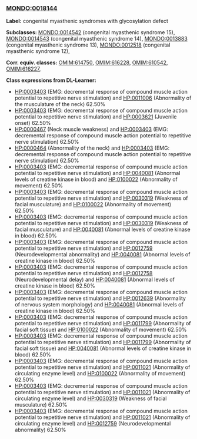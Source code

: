 
### [MONDO:0018144](http://purl.obolibrary.org/obo/MONDO_0018144)
**Label:** congenital myasthenic syndromes with glycosylation defect

**Subclasses:** [MONDO:0014542](http://purl.obolibrary.org/obo/MONDO_0014542) (congenital myasthenic syndrome 15), [MONDO:0014543](http://purl.obolibrary.org/obo/MONDO_0014543) (congenital myasthenic syndrome 14), [MONDO:0013883](http://purl.obolibrary.org/obo/MONDO_0013883) (congenital myasthenic syndrome 13), [MONDO:0012518](http://purl.obolibrary.org/obo/MONDO_0012518) (congenital myasthenic syndrome 12), 

**Corr. equiv. classes:** [OMIM:614750](http://purl.obolibrary.org/obo/OMIM_614750), [OMIM:616228](http://purl.obolibrary.org/obo/OMIM_616228), [OMIM:610542](http://purl.obolibrary.org/obo/OMIM_610542), [OMIM:616227](http://purl.obolibrary.org/obo/OMIM_616227), 

**Class expressions from DL-Learner:**

- [HP:0003403](http://purl.obolibrary.org/obo/HP_0003403) (EMG: decremental response of compound muscle action potential to repetitive nerve stimulation) and [HP:0011006](http://purl.obolibrary.org/obo/HP_0011006) (Abnormality of the musculature of the neck) 62.50%
- [HP:0003403](http://purl.obolibrary.org/obo/HP_0003403) (EMG: decremental response of compound muscle action potential to repetitive nerve stimulation) and [HP:0003621](http://purl.obolibrary.org/obo/HP_0003621) (Juvenile onset) 62.50%
- [HP:0000467](http://purl.obolibrary.org/obo/HP_0000467) (Neck muscle weakness) and [HP:0003403](http://purl.obolibrary.org/obo/HP_0003403) (EMG: decremental response of compound muscle action potential to repetitive nerve stimulation) 62.50%
- [HP:0000464](http://purl.obolibrary.org/obo/HP_0000464) (Abnormality of the neck) and [HP:0003403](http://purl.obolibrary.org/obo/HP_0003403) (EMG: decremental response of compound muscle action potential to repetitive nerve stimulation) 62.50%
- [HP:0003403](http://purl.obolibrary.org/obo/HP_0003403) (EMG: decremental response of compound muscle action potential to repetitive nerve stimulation) and [HP:0040081](http://purl.obolibrary.org/obo/HP_0040081) (Abnormal levels of creatine kinase in blood) and [HP:0100022](http://purl.obolibrary.org/obo/HP_0100022) (Abnormality of movement) 62.50%
- [HP:0003403](http://purl.obolibrary.org/obo/HP_0003403) (EMG: decremental response of compound muscle action potential to repetitive nerve stimulation) and [HP:0030319](http://purl.obolibrary.org/obo/HP_0030319) (Weakness of facial musculature) and [HP:0100022](http://purl.obolibrary.org/obo/HP_0100022) (Abnormality of movement) 62.50%
- [HP:0003403](http://purl.obolibrary.org/obo/HP_0003403) (EMG: decremental response of compound muscle action potential to repetitive nerve stimulation) and [HP:0030319](http://purl.obolibrary.org/obo/HP_0030319) (Weakness of facial musculature) and [HP:0040081](http://purl.obolibrary.org/obo/HP_0040081) (Abnormal levels of creatine kinase in blood) 62.50%
- [HP:0003403](http://purl.obolibrary.org/obo/HP_0003403) (EMG: decremental response of compound muscle action potential to repetitive nerve stimulation) and [HP:0012759](http://purl.obolibrary.org/obo/HP_0012759) (Neurodevelopmental abnormality) and [HP:0040081](http://purl.obolibrary.org/obo/HP_0040081) (Abnormal levels of creatine kinase in blood) 62.50%
- [HP:0003403](http://purl.obolibrary.org/obo/HP_0003403) (EMG: decremental response of compound muscle action potential to repetitive nerve stimulation) and [HP:0012758](http://purl.obolibrary.org/obo/HP_0012758) (Neurodevelopmental delay) and [HP:0040081](http://purl.obolibrary.org/obo/HP_0040081) (Abnormal levels of creatine kinase in blood) 62.50%
- [HP:0003403](http://purl.obolibrary.org/obo/HP_0003403) (EMG: decremental response of compound muscle action potential to repetitive nerve stimulation) and [HP:0012639](http://purl.obolibrary.org/obo/HP_0012639) (Abnormality of nervous system morphology) and [HP:0040081](http://purl.obolibrary.org/obo/HP_0040081) (Abnormal levels of creatine kinase in blood) 62.50%
- [HP:0003403](http://purl.obolibrary.org/obo/HP_0003403) (EMG: decremental response of compound muscle action potential to repetitive nerve stimulation) and [HP:0011799](http://purl.obolibrary.org/obo/HP_0011799) (Abnormality of facial soft tissue) and [HP:0100022](http://purl.obolibrary.org/obo/HP_0100022) (Abnormality of movement) 62.50%
- [HP:0003403](http://purl.obolibrary.org/obo/HP_0003403) (EMG: decremental response of compound muscle action potential to repetitive nerve stimulation) and [HP:0011799](http://purl.obolibrary.org/obo/HP_0011799) (Abnormality of facial soft tissue) and [HP:0040081](http://purl.obolibrary.org/obo/HP_0040081) (Abnormal levels of creatine kinase in blood) 62.50%
- [HP:0003403](http://purl.obolibrary.org/obo/HP_0003403) (EMG: decremental response of compound muscle action potential to repetitive nerve stimulation) and [HP:0011021](http://purl.obolibrary.org/obo/HP_0011021) (Abnormality of circulating enzyme level) and [HP:0100022](http://purl.obolibrary.org/obo/HP_0100022) (Abnormality of movement) 62.50%
- [HP:0003403](http://purl.obolibrary.org/obo/HP_0003403) (EMG: decremental response of compound muscle action potential to repetitive nerve stimulation) and [HP:0011021](http://purl.obolibrary.org/obo/HP_0011021) (Abnormality of circulating enzyme level) and [HP:0030319](http://purl.obolibrary.org/obo/HP_0030319) (Weakness of facial musculature) 62.50%
- [HP:0003403](http://purl.obolibrary.org/obo/HP_0003403) (EMG: decremental response of compound muscle action potential to repetitive nerve stimulation) and [HP:0011021](http://purl.obolibrary.org/obo/HP_0011021) (Abnormality of circulating enzyme level) and [HP:0012759](http://purl.obolibrary.org/obo/HP_0012759) (Neurodevelopmental abnormality) 62.50%



